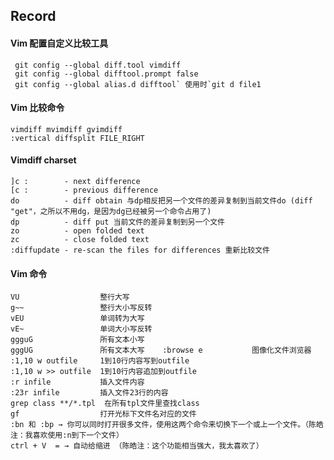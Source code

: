 ## Record

#### Vim 配置自定义比较工具

     git config --global diff.tool vimdiff
     git config --global difftool.prompt false
     git config --global alias.d difftool` 使用时`git d file1

#### Vim 比较命令
    vimdiff mvimdiff gvimdiff
    :vertical diffsplit FILE_RIGHT

#### Vimdiff charset

    ]c :        - next difference
    [c :        - previous difference
    do          - diff obtain 与dp相反把另一个文件的差异复制到当前文件do (diff "get"，之所以不用dg，是因为dg已经被另一个命令占用了)
    dp          - diff put 当前文件的差异复制到另一个文件
    zo          - open folded text
    zc          - close folded text
    :diffupdate - re-scan the files for differences 重新比较文件

#### Vim 命令

    VU                  整行大写
    g~~                 整行大小写反转
    vEU                 单词转为大写
    vE~                 单词大小写反转
    ggguG               所有文本小写
    gggUG               所有文本大写    :browse e           图像化文件浏览器
    :1,10 w outfile     1到10行内容写到outfile
    :1,10 w >> outfile  1到10行内容追加到outfile
    :r infile           插入文件内容
    :23r infile         插入文件23行的内容
    grep class **/*.tpl  在所有tpl文件里查找class
    gf                  打开光标下文件名对应的文件
    :bn 和 :bp → 你可以同时打开很多文件，使用这两个命令来切换下一个或上一个文件。（陈皓注：我喜欢使用:n到下一个文件）
    ctrl + V  = → 自动给缩进 （陈皓注：这个功能相当强大，我太喜欢了）

